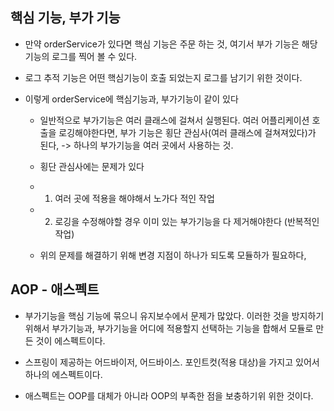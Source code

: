 
## 핵심 기능, 부가 기능

- 만약 orderService가 있다면 핵심 기능은 주문  하는 것, 여기서 부가 기능은 해당 기능의 로그를 찍어 볼 수 있다.

- 로그 추적 기능은 어떤 핵심기능이 호출 되었는지 로그를 남기기 위한 것이다.

- 이렇게 orderService에 핵심기능과, 부가기능이 같이 있다

	- 일반적으로 부가기능은 여러 클래스에 걸쳐서 실행된다. 여러 어플리케이션 호출을 로깅해야한다면, 부가 기능은 횡단 관심사(여러 클래스에 걸쳐져있다)가 된다, -> 하나의 부가기능을 여러 곳에서 사용하는 것.
    
    - 횡단 관심사에는 문제가 있다
    
    - 1. 여러 곳에 적용을 해야해서 노가다 적인 작업
    
    - 2. 로깅을 수정해야할 경우 이미 있는 부가기능을 다 제거해야한다 (반복적인 작업)
    
    
    - 위의 문제를 해결하기 위해 변경 지점이 하나가 되도록 모듈하가 필요하다, 
    
    
## AOP - 애스펙트

- 부가기능을 핵심 기능에 묶으니 유지보수에서 문제가 많았다. 이러한 것을 방지하기 위해서 부가기능과, 부가기능을 어디에 적용할지 선택하는 기능을 합해서 모듈로 만든 것이 에스펙트이다.

- 스프링이 제공하는 어드바이저, 어드바이스. 포인트컷(적용 대상)을 가지고 있어서 하나의 에스펙트이다.

- 애스펙트는 OOP를 대체가 아니라 OOP의 부족한 점을 보충하기위 위한 것이다.

